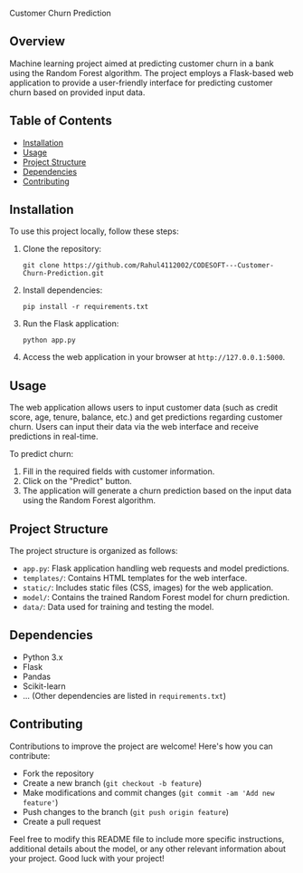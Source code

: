 Customer Churn Prediction

## Overview
Machine learning project aimed at predicting customer churn in a bank using the Random Forest algorithm. The project employs a Flask-based web application to provide a user-friendly interface for predicting customer churn based on provided input data.

## Table of Contents
- [Installation](#installation)
- [Usage](#usage)
- [Project Structure](#project-structure)
- [Dependencies](#dependencies)
- [Contributing](#contributing)

## Installation
To use this project locally, follow these steps:
1. Clone the repository:
   ```
   git clone https://github.com/Rahul4112002/CODESOFT---Customer-Churn-Prediction.git
   ```
2. Install dependencies:
   ```
   pip install -r requirements.txt
   ```
3. Run the Flask application:
   ```
   python app.py
   ```
4. Access the web application in your browser at `http://127.0.0.1:5000`.

## Usage
The web application allows users to input customer data (such as credit score, age, tenure, balance, etc.) and get predictions regarding customer churn. Users can input their data via the web interface and receive predictions in real-time.

To predict churn:
1. Fill in the required fields with customer information.
2. Click on the "Predict" button.
3. The application will generate a churn prediction based on the input data using the Random Forest algorithm.

## Project Structure
The project structure is organized as follows:
- `app.py`: Flask application handling web requests and model predictions.
- `templates/`: Contains HTML templates for the web interface.
- `static/`: Includes static files (CSS, images) for the web application.
- `model/`: Contains the trained Random Forest model for churn prediction.
- `data/`: Data used for training and testing the model.

## Dependencies
- Python 3.x
- Flask
- Pandas
- Scikit-learn
- ... (Other dependencies are listed in `requirements.txt`)

## Contributing
Contributions to improve the project are welcome! Here's how you can contribute:
- Fork the repository
- Create a new branch (`git checkout -b feature`)
- Make modifications and commit changes (`git commit -am 'Add new feature'`)
- Push changes to the branch (`git push origin feature`)
- Create a pull request

Feel free to modify this README file to include more specific instructions, additional details about the model, or any other relevant information about your project. Good luck with your project!
